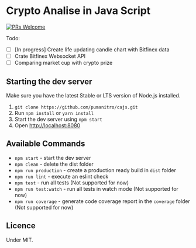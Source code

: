 # Crypto Analise in Java Script

[![PRs Welcome](https://img.shields.io/badge/PRs-welcome-brightgreen.svg?style=flat-square)](http://makeapullrequest.com)

Todo:

- [ ] [In progress] Create life updating candle chart with Bitfinex data
- [ ] Crate Bitfinex Websocket API
- [ ] Comparing market cup with crypto prize

## Starting the dev server

Make sure you have the latest Stable or LTS version of Node.js installed.

1. `git clone https://github.com/pumanitro/cajs.git`
2. Run `npm install` or `yarn install`
3. Start the dev server using `npm start`
3. Open [http://localhost:8080](http://localhost:8080)

## Available Commands

- `npm start` - start the dev server
- `npm clean` - delete the dist folder
- `npm run production` - create a production ready build in `dist` folder
- `npm run lint` - execute an eslint check
- `npm test` - run all tests (Not supported for now)
- `npm run test:watch` - run all tests in watch mode (Not supported for now)
- `npm run coverage` - generate code coverage report in the `coverage` folder (Not supported for now)

## Licence

Under MIT.
